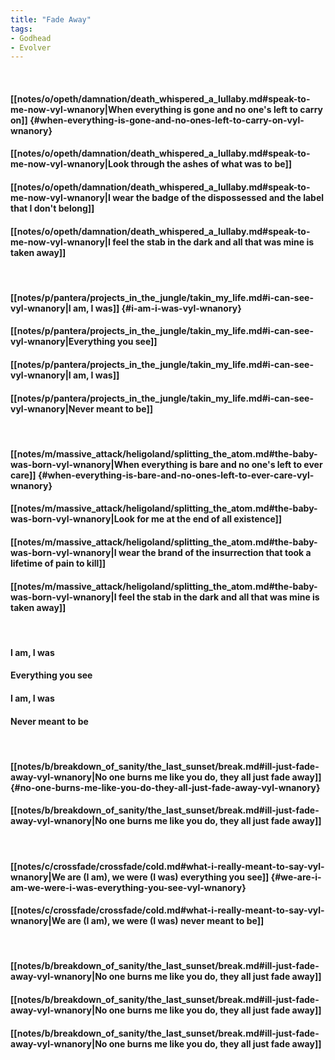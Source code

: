 ```yaml
---
title: "Fade Away"
tags:
- Godhead
- Evolver
---
```

&nbsp;
#### [[notes/o/opeth/damnation/death_whispered_a_lullaby.md#speak-to-me-now-vyl-wnanory|When everything is gone and no one's left to carry on]] {#when-everything-is-gone-and-no-ones-left-to-carry-on-vyl-wnanory}
#### [[notes/o/opeth/damnation/death_whispered_a_lullaby.md#speak-to-me-now-vyl-wnanory|Look through the ashes of what was to be]]
#### [[notes/o/opeth/damnation/death_whispered_a_lullaby.md#speak-to-me-now-vyl-wnanory|I wear the badge of the dispossessed and the label that I don't belong]]
#### [[notes/o/opeth/damnation/death_whispered_a_lullaby.md#speak-to-me-now-vyl-wnanory|I feel the stab in the dark and all that was mine is taken away]]
&nbsp;
#### [[notes/p/pantera/projects_in_the_jungle/takin_my_life.md#i-can-see-vyl-wnanory|I am, I was]] {#i-am-i-was-vyl-wnanory}
#### [[notes/p/pantera/projects_in_the_jungle/takin_my_life.md#i-can-see-vyl-wnanory|Everything you see]]
#### [[notes/p/pantera/projects_in_the_jungle/takin_my_life.md#i-can-see-vyl-wnanory|I am, I was]]
#### [[notes/p/pantera/projects_in_the_jungle/takin_my_life.md#i-can-see-vyl-wnanory|Never meant to be]]
&nbsp;
#### [[notes/m/massive_attack/heligoland/splitting_the_atom.md#the-baby-was-born-vyl-wnanory|When everything is bare and no one's left to ever care]] {#when-everything-is-bare-and-no-ones-left-to-ever-care-vyl-wnanory}
#### [[notes/m/massive_attack/heligoland/splitting_the_atom.md#the-baby-was-born-vyl-wnanory|Look for me at the end of all existence]]
#### [[notes/m/massive_attack/heligoland/splitting_the_atom.md#the-baby-was-born-vyl-wnanory|I wear the brand of the insurrection that took a lifetime of pain to kill]]
#### [[notes/m/massive_attack/heligoland/splitting_the_atom.md#the-baby-was-born-vyl-wnanory|I feel the stab in the dark and all that was mine is taken away]]
&nbsp;
#### I am, I was
#### Everything you see
#### I am, I was
#### Never meant to be
&nbsp;
#### [[notes/b/breakdown_of_sanity/the_last_sunset/break.md#ill-just-fade-away-vyl-wnanory|No one burns me like you do, they all just fade away]] {#no-one-burns-me-like-you-do-they-all-just-fade-away-vyl-wnanory}
#### [[notes/b/breakdown_of_sanity/the_last_sunset/break.md#ill-just-fade-away-vyl-wnanory|No one burns me like you do, they all just fade away]]
&nbsp;
#### [[notes/c/crossfade/crossfade/cold.md#what-i-really-meant-to-say-vyl-wnanory|We are (I am), we were (I was) everything you see]] {#we-are-i-am-we-were-i-was-everything-you-see-vyl-wnanory}
#### [[notes/c/crossfade/crossfade/cold.md#what-i-really-meant-to-say-vyl-wnanory|We are (I am), we were (I was) never meant to be]]
&nbsp;
#### [[notes/b/breakdown_of_sanity/the_last_sunset/break.md#ill-just-fade-away-vyl-wnanory|No one burns me like you do, they all just fade away]]
#### [[notes/b/breakdown_of_sanity/the_last_sunset/break.md#ill-just-fade-away-vyl-wnanory|No one burns me like you do, they all just fade away]]
#### [[notes/b/breakdown_of_sanity/the_last_sunset/break.md#ill-just-fade-away-vyl-wnanory|No one burns me like you do, they all just fade away]]
